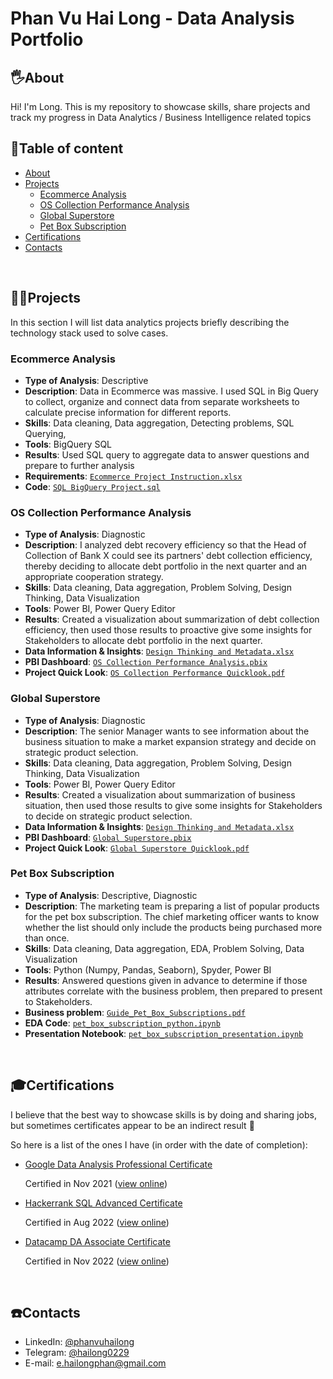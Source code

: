 # Phan Vu Hai Long - Data Analysis Portfolio

## 🖐️About
Hi! I'm Long. 
This is my repository to showcase skills, share projects and track my progress in Data Analytics / Business Intelligence related topics
<br>

## 📃Table of content
- [About](#%EF%B8%8Fabout)
- [Projects](#projects)
	+ [Ecommerce Analysis](#ecommerce-analysis)
	+ [OS Collection Performance Analysis](#os-collection-performance-analysis)
	+ [Global Superstore](#global-superstore)
	+ [Pet Box Subscription](#pet-box-subscription)
- [Certifications](#certifications)
- [Contacts](#%EF%B8%8Fcontacts)
<br>

## 🧑‍🏭Projects
In this section I will list data analytics projects briefly describing the technology stack used to solve cases.
### Ecommerce Analysis
- **Type of Analysis**: Descriptive
- **Description**: Data in Ecommerce was massive. I used SQL in Big Query to collect, organize and connect data from separate worksheets to calculate precise information for different reports.
- **Skills**: Data cleaning, Data aggregation, Detecting problems, SQL Querying, 
- **Tools**: BigQuery SQL
- **Results**: Used SQL query to aggregate data to answer questions and prepare to further analysis
- **Requirements**: [`Ecommerce Project Instruction.xlsx`](https://github.com/Estranged4/DA_Apply/blob/main/1.%20SQL%20Big%20Query%20-%20Ecommerce/Ecommerce%20Project%20Instruction.xlsx)
- **Code**:  [`SQL BigQuery Project.sql`](https://github.com/Estranged4/DA_Apply/blob/main/1.%20SQL%20Big%20Query%20-%20Ecommerce/SQL%20Big%20Query%20Project.sql)

### OS Collection Performance Analysis
- **Type of Analysis**: Diagnostic
- **Description**: I analyzed debt recovery efficiency so that the Head of Collection of Bank X could see its partners' debt collection efficiency, thereby deciding to allocate debt portfolio in the next quarter and an appropriate cooperation strategy.
- **Skills**: Data cleaning, Data aggregation, Problem Solving, Design Thinking, Data Visualization
- **Tools**: Power BI, Power Query Editor
- **Results**: Created a visualization about summarization of debt collection efficiency, then used those results to proactive give some insights for Stakeholders to allocate debt portfolio in the next quarter.
- **Data Information & Insights**: [`Design Thinking and Metadata.xlsx`](https://github.com/Estranged4/DA_Apply/blob/main/2.%20Power%20BI%20-%20OS%20Collection%20Performance%20Analysis/Design%20Thinking%20and%20Metadata.xlsx)
- **PBI Dashboard**: [`OS Collection Performance Analysis.pbix`](https://github.com/Estranged4/DA_Apply/blob/main/2.%20Power%20BI%20-%20OS%20Collection%20Performance%20Analysis/OS%20Collection%20Performance%20Analysis.pbix )
- **Project Quick Look**: [`OS Collection Performance Quicklook.pdf`](https://github.com/Estranged4/DA_Apply/blob/main/2.%20Power%20BI%20-%20OS%20Collection%20Performance%20Analysis/OS%20Collection%20Performance%20Quicklook.pdf)

### Global Superstore
- **Type of Analysis**: Diagnostic
- **Description**: The senior Manager wants to see information about the business situation to make a market expansion strategy and decide on strategic product selection.
- **Skills**: Data cleaning, Data aggregation, Problem Solving, Design Thinking, Data Visualization
- **Tools**: Power BI, Power Query Editor
- **Results**: Created a visualization about summarization of business situation, then used those results to give some insights for Stakeholders to decide on strategic product selection.
- **Data Information & Insights**: [`Design Thinking and Metadata.xlsx`](https://github.com/Estranged4/DA_Apply/blob/main/3.%20Power%20BI%20-%20Global%20Superstore/Design%20thinking%20and%20Metadata.xlsx)
- **PBI Dashboard**: [`Global Superstore.pbix`](https://github.com/Estranged4/DA_Apply/blob/main/3.%20Power%20BI%20-%20Global%20Superstore/Global%20Superstore.pbix )
- **Project Quick Look**: [`Global Superstore Quicklook.pdf`](https://github.com/Estranged4/DA_Apply/blob/main/3.%20Power%20BI%20-%20Global%20Superstore/Global%20Superstore%20Quicklook.pdf)

### Pet Box Subscription
- **Type of Analysis**: Descriptive, Diagnostic
- **Description**: The marketing team is preparing a list of popular products for the pet box subscription. The chief marketing officer wants to know whether the list should only include the products being purchased more than once.
- **Skills**: Data cleaning, Data aggregation, EDA, Problem Solving, Data Visualization
- **Tools**:  Python (Numpy, Pandas, Seaborn), Spyder, Power BI
- **Results**: Answered questions given in advance to determine if those attributes correlate with the business problem, then prepared to present to Stakeholders.
- **Business problem**: [`Guide_Pet_Box_Subscriptions.pdf`](https://github.com/Estranged4/DA_Apply/blob/main/4.%20Python%20-%20Pet%20Box%20Subscription/Guide_Pet_Box_Subscriptions.pdf "Guide_Pet_Box_Subscriptions.pdf")
- **EDA Code**: [`pet_box_subscription_python.ipynb`](https://github.com/Estranged4/DA_Apply/blob/main/4.%20Python%20-%20Pet%20Box%20Subscription/pet_box_subscription_python.ipynb "pet_box_subscription_python.ipynb")
- **Presentation Notebook**: [`pet_box_subscription_presentation.ipynb`](https://github.com/Estranged4/DA_Apply/blob/main/4.%20Python%20-%20Pet%20Box%20Subscription/pet_box_subscription_presentation.ipynb "pet_box_subscription_presentation.ipynb")
<br>

## 🎓Certifications
I believe that the best way to showcase skills is by doing and sharing jobs, but sometimes certificates appear to be an indirect result 💪

So here is a list of the ones I have (in order with the date of completion):

- [Google Data Analysis Professional Certificate](https://github.com/Estranged4/DA_Apply/blob/main/Certificate/Datacamp%20DA%20Associate%20Certificate.pdf "Datacamp DA Associate Certificate.pdf")

	Certified in Nov 2021 ([view online](https://www.coursera.org/account/accomplishments/professional-cert/RKQE3G4BVAC7))
- [Hackerrank SQL Advanced Certificate](https://github.com/Estranged4/DA_Apply/blob/main/Certificate/HackerRank%20SQL%20Certificate.pdf "HackerRank SQL Certificate.pdf")

 	Certified in Aug 2022 ([view online](https://www.hackerrank.com/certificates/d91046e824aa))
	
- [Datacamp DA Associate Certificate](https://github.com/Estranged4/DA_Apply/blob/main/Certificate/Datacamp%20DA%20Associate%20Certificate.pdf) 

	Certified in Nov 2022 ([view online](https://www.datacamp.com/certificate/DAA0016405623722))
<br>

## ☎️Contacts
-   LinkedIn:  [@phanvuhailong](https://www.linkedin.com/in/phanvuhailong/)
-   Telegram:  [@hailong0229](https://t.me/hailong0229)
-   E-mail:  [e.hailongphan@gmail.com](mailto:e.hailongphan@gmail.com)
